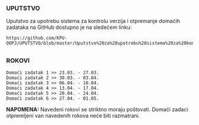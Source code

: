 ### UPUTSTVO

Uputstvo za upotrebu sistema za kontrolu verzija i otpremanje domaćih zadataka na GitHub dostupno je na sledećem linku:

```
https://github.com/KPU-OOPJ/UPUTSTVO/blob/master/Uputstvo%20za%20upotrebu%20sistema%20za%20kontrolu%20verzija.pdf
```

##

### ROKOVI
```
Domaći zadatak 1 >> 23.03. - 27.03.
Domaći zadatak 2 >> 30.03. - 03.04.
Domaći zadatak 3 >> 06.04. - 10.04.
Domaći zadatak 4 >> 13.04. - 17.04.
Domaći zadatak 5 >> 20.04. - 24.04.
Domaći zadatak 6 >> 27.04. - 01.05.
```
**NAPOMENA:** Navedeni rokovi se striktno moraju poštovati. Domaći zadaci otpremljeni van navedenih rokova neće biti razmatrani.
